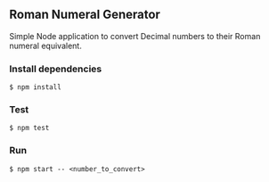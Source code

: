Roman Numeral Generator
-----------------------

Simple Node application to convert Decimal numbers to their Roman numeral equivalent.

### Install dependencies
```
$ npm install
```

### Test
```
$ npm test
```

### Run
```
$ npm start -- <number_to_convert>
```

